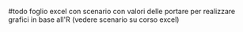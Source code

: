 #todo foglio excel con scenario con valori delle portare per realizzare grafici in base all'R (vedere scenario su corso excel)   


